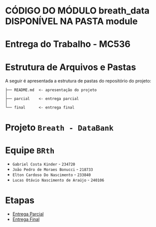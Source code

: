 # CÓDIGO DO MÓDULO breath_data DISPONÍVEL NA PASTA module

# Entrega do Trabalho - MC536

# Estrutura de Arquivos e Pastas

A seguir é apresentada a estrutura de pastas do repositório do projeto:

~~~
├── README.md  <- apresentação do projeto
│
├── parcial    <- entrega parcial
│
└── final      <- entrega final
~~~

# Projeto `Breath - DataBank`

# Equipe `BRth`
* `Gabriel Costa Kinder` - `234720`
* `João Pedro de Moraes Bonucci` - `218733`
* `Elton Cardoso Do Nascimento` - `233840`
* `Lucas Otávio Nascimento de Araújo` - `240106`

# Etapas

* [Entrega Parcial](parcial/)
* [Entrega Final](final/)
